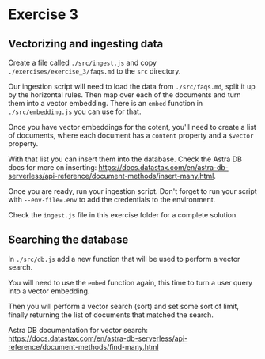 # Exercise 3

## Vectorizing and ingesting data

Create a file called `./src/ingest.js` and copy `./exercises/exercise_3/faqs.md` to the `src` directory.

Our ingestion script will need to load the data from `./src/faqs.md`, split it up by the horizontal rules. Then map over each of the documents and turn them into a vector embedding. There is an `embed` function in `./src/embedding.js` you can use for that.

Once you have vector embeddings for the cotent, you'll need to create a list of documents, where each document has a `content` property and a `$vector` property.

With that list you can insert them into the database. Check the Astra DB docs for more on inserting: https://docs.datastax.com/en/astra-db-serverless/api-reference/document-methods/insert-many.html.

Once you are ready, run your ingestion script. Don't forget to run your script with `--env-file=.env` to add the credentials to the environment.

Check the `ingest.js` file in this exercise folder for a complete solution.

## Searching the database

In `./src/db.js` add a new function that will be used to perform a vector search.

You will need to use the `embed` function again, this time to turn a user query into a vector embedding.

Then you will perform a vector search (sort) and set some sort of limit, finally returning the list of documents that matched the search.

Astra DB documentation for vector search: https://docs.datastax.com/en/astra-db-serverless/api-reference/document-methods/find-many.html
